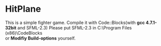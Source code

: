 # HitPlane
This is a simple fighter game.
Compile it with Code::Blocks(with **gcc 4.7.1-32bit** and SFML-2.3)
Please put SFML-2.3 in C:\Program Files (x86)\CodeBlocks\
 or **Modifiy Build-options** yourself.
